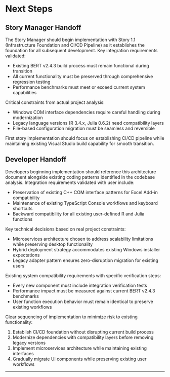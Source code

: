 # Next Steps

## Story Manager Handoff
The Story Manager should begin implementation with Story 1.1 (Infrastructure Foundation and CI/CD Pipeline) as it establishes the foundation for all subsequent development. Key integration requirements validated:
- Existing BERT v2.4.3 build process must remain functional during transition
- All current functionality must be preserved through comprehensive regression testing
- Performance benchmarks must meet or exceed current system capabilities

Critical constraints from actual project analysis:
- Windows COM interface dependencies require careful handling during modernization
- Legacy language versions (R 3.4.x, Julia 0.6.2) need compatibility layers
- File-based configuration migration must be seamless and reversible

First story implementation should focus on establishing CI/CD pipeline while maintaining existing Visual Studio build capability for smooth transition.

## Developer Handoff
Developers beginning implementation should reference this architecture document alongside existing coding patterns identified in the codebase analysis. Integration requirements validated with user include:
- Preservation of existing C++ COM interface patterns for Excel Add-in compatibility
- Maintenance of existing TypeScript Console workflows and keyboard shortcuts
- Backward compatibility for all existing user-defined R and Julia functions

Key technical decisions based on real project constraints:
- Microservices architecture chosen to address scalability limitations while preserving desktop functionality
- Hybrid deployment strategy accommodates existing Windows installer expectations
- Legacy adapter pattern ensures zero-disruption migration for existing users

Existing system compatibility requirements with specific verification steps:
- Every new component must include integration verification tests
- Performance impact must be measured against current BERT v2.4.3 benchmarks
- User function execution behavior must remain identical to preserve existing workflows

Clear sequencing of implementation to minimize risk to existing functionality:
1. Establish CI/CD foundation without disrupting current build process
2. Modernize dependencies with compatibility layers before removing legacy versions
3. Implement microservices architecture while maintaining existing interfaces
4. Gradually migrate UI components while preserving existing user workflows

---
